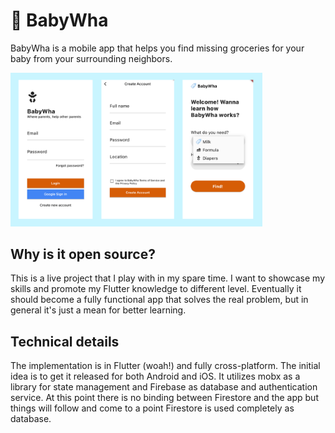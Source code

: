 # 🍼 BabyWha

BabyWha is a mobile app that helps you find missing groceries for your baby from your surrounding neighbors. 

<img src="https://github.com/abalalovski/babywha/blob/main/shots.png" width="80%"/>

## Why is it open source?

This is a live project that I play with in my spare time. I want to showcase my skills and promote my Flutter knowledge to different level. Eventually it should become a fully functional app that solves the real problem, but in general it's just a mean for better learning. 

## Technical details

The implementation is in Flutter (woah!) and fully cross-platform. The initial idea is to get it released for both Android and iOS. 
It utilizes mobx as a library for state management and Firebase as database and authentication service. At this point there is no binding between Firestore and the app but things will follow and come to a point Firestore is used completely as database.
